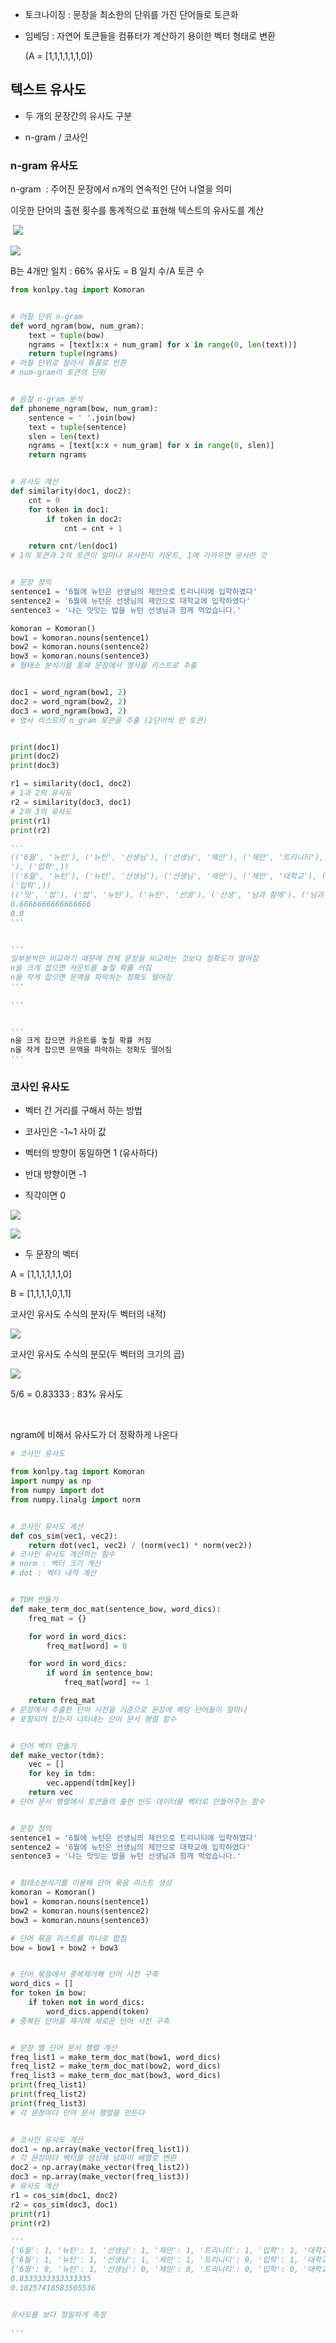 - 토크나이징 : 문장을 최소한의 단위를 가진 단어들로 토큰화
- 임베딩 : 자연어 토큰들을 컴퓨터가 계산하기 용이한 벡터 형태로 변환
  
  (A = [1,1,1,1,1,1,0])

## 텍스트 유사도

- 두 개의 문장간의 유사도 구분

- n-gram / 코사인

### n-gram 유사도

n-gram  : 주어진 문장에서 n개의 연속적인 단어 나열을 의미

이웃한 단어의 출현 횟수를 통계적으로 표현해 텍스트의 유사도를 계산

 ![](5장_assets/2023-04-11-23-25-13-image.png)

![](5장_assets/2023-04-11-23-25-18-image.png)

B는 4개만 일치   : 66%
유사도 = B 일치 수/A 토큰 수

```py
from konlpy.tag import Komoran


# 어절 단위 n-gram
def word_ngram(bow, num_gram):
    text = tuple(bow)
    ngrams = [text[x:x + num_gram] for x in range(0, len(text))]
    return tuple(ngrams)
# 어절 단위로 잘라서 튜플로 반환
# num-gram이 토큰의 단위


# 음절 n-gram 분석
def phoneme_ngram(bow, num_gram):
    sentence = ' '.join(bow)
    text = tuple(sentence)
    slen = len(text)
    ngrams = [text[x:x + num_gram] for x in range(0, slen)]
    return ngrams


# 유사도 계산
def similarity(doc1, doc2):
    cnt = 0
    for token in doc1:
        if token in doc2:
            cnt = cnt + 1

    return cnt/len(doc1)
# 1의 토큰과 2의 토큰이 얼마나 유사한지 카운트, 1에 가까우면 유사한 것


# 문장 정의
sentence1 = '6월에 뉴턴은 선생님의 제안으로 트리니티에 입학하였다'
sentence2 = '6월에 뉴턴은 선생님의 제안으로 대학교에 입학하였다'
sentence3 = '나는 맛잇는 밥을 뉴턴 선생님과 함께 먹었습니다.'

komoran = Komoran()
bow1 = komoran.nouns(sentence1)
bow2 = komoran.nouns(sentence2)
bow3 = komoran.nouns(sentence3)
# 형태소 분석기를 통해 문장에서 명사를 리스트로 추출


doc1 = word_ngram(bow1, 2)
doc2 = word_ngram(bow2, 2)
doc3 = word_ngram(bow3, 2)
# 명사 리스트의 n_gram 토큰을 추출 (2단어씩 한 토큰)


print(doc1)
print(doc2)
print(doc3)

r1 = similarity(doc1, doc2)
# 1과 2의 유사도
r2 = similarity(doc3, doc1)
# 2와 3의 유사도
print(r1)
print(r2)

''' 
(('6월', '뉴턴'), ('뉴턴', '선생님'), ('선생님', '제안'), ('제안', '트리니티'), ('트리니티', '입학
'), ('입학',))
(('6월', '뉴턴'), ('뉴턴', '선생님'), ('선생님', '제안'), ('제안', '대학교'), ('대학교', '입학'), 
('입학',))
(('맛', '밥'), ('밥', '뉴턴'), ('뉴턴', '선생'), ('선생', '님과 함께'), ('님과 함께',))
0.6666666666666666
0.0
'''


'''
일부분씩만 비교하기 때문에 전체 문장을 비교하는 것보다 정확도가 떨어짐
n을 크게 잡으면 카운트를 놓칠 확률 커짐
n을 작게 잡으면 문맥을 파악하는 정확도 떨어짐
'''

'''


'''
n을 크게 잡으면 카운트를 놓칠 확률 커짐
n을 작게 잡으면 문맥을 파악하는 정확도 떨어짐
'''
```

### 코사인 유사도

- 벡터 간 거리를 구해서 하는 방법

- 코사인은 -1~1 사이 값

- 벡터의 방향이 동일하면 1   (유사하다)

- 반대 방향이면 -1

- 직각이면 0

![](5장_assets/2023-04-11-23-33-13-image.png)

![](5장_assets/2023-04-11-23-33-19-image.png)

- 두 문장의 벡터

A = [1,1,1,1,1,1,0]

B = [1,1,1,1,0,1,1]

코사인 유사도 수식의 분자(두 벡터의 내적)

![](5장_assets/2023-04-11-23-33-30-image.png)

코사인 유사도 수식의 분모(두 벡터의 크기의 곱)

![](5장_assets/2023-04-11-23-33-38-image.png)

5/6 = 0.83333 : 83% 유사도

    

ngram에 비해서 유사도가 더 정확하게 나온다

```py
# 코사인 유사도

from konlpy.tag import Komoran
import numpy as np
from numpy import dot
from numpy.linalg import norm


# 코사인 유사도 계산
def cos_sim(vec1, vec2):
    return dot(vec1, vec2) / (norm(vec1) * norm(vec2))
# 코사인 유사도 계산하는 함수
# norm : 벡터 크기 계산
# dot : 벡터 내적 계산


# TDM 만들기
def make_term_doc_mat(sentence_bow, word_dics):
    freq_mat = {}

    for word in word_dics:
        freq_mat[word] = 0

    for word in word_dics:
        if word in sentence_bow:
            freq_mat[word] += 1

    return freq_mat
# 문장에서 추출한 단어 사전을 기준으로 문장에 해당 단어들이 얼마나
# 포함되어 있는지 나타내는 단어 문서 행렬 함수


# 단어 벡터 만들기
def make_vector(tdm):
    vec = []
    for key in tdm:
        vec.append(tdm[key])
    return vec
# 단어 문서 행렬에서 토큰들의 출현 빈도 데이터를 벡터로 만들어주는 함수


# 문장 정의
sentence1 = '6월에 뉴턴은 선생님의 제안으로 트리니티에 입학하였다'
sentence2 = '6월에 뉴턴은 선생님의 제안으로 대학교에 입학하였다'
sentence3 = '나는 맛잇는 밥을 뉴턴 선생님과 함께 먹었습니다.'


# 헝태소분석기를 이용해 단어 묶음 리스트 생성
komoran = Komoran()
bow1 = komoran.nouns(sentence1)
bow2 = komoran.nouns(sentence2)
bow3 = komoran.nouns(sentence3)

# 단어 묶음 리스트를 하나로 합침
bow = bow1 + bow2 + bow3


# 단어 묶음에서 중복제거해 단어 사전 구축
word_dics = []
for token in bow:
    if token not in word_dics:
        word_dics.append(token)
# 중복된 단어를 제거해 새로운 단어 사전 구축


# 문장 별 단어 문서 행렬 계산
freq_list1 = make_term_doc_mat(bow1, word_dics)
freq_list2 = make_term_doc_mat(bow2, word_dics)
freq_list3 = make_term_doc_mat(bow3, word_dics)
print(freq_list1)
print(freq_list2)
print(freq_list3)
# 각 문장마다 단어 문서 행렬을 만든다


# 코사인 유사도 계산
doc1 = np.array(make_vector(freq_list1))
# 각 문장마다 벡터를 생성해 넘파이 배열로 변환
doc2 = np.array(make_vector(freq_list2))
doc3 = np.array(make_vector(freq_list3))
# 유사도 계산
r1 = cos_sim(doc1, doc2)
r2 = cos_sim(doc3, doc1)
print(r1)
print(r2)
```

```py
'''
{'6월': 1, '뉴턴': 1, '선생님': 1, '제안': 1, '트리니티': 1, '입학': 1, '대학교': 0, '맛': 0, '밥': 0, '선생': 0, '님과 함께': 0}
{'6월': 1, '뉴턴': 1, '선생님': 1, '제안': 1, '트리니티': 0, '입학': 1, '대학교': 1, '맛': 0, '밥': 0, '선생': 0, '님과 함께': 0}
{'6월': 0, '뉴턴': 1, '선생님': 0, '제안': 0, '트리니티': 0, '입학': 0, '대학교': 0, '맛': 1, '밥': 1, '선생': 1, '님과 함께': 1}
0.8333333333333335
0.18257418583505536


유사도를 보다 정밀하게 측정

'''
```
